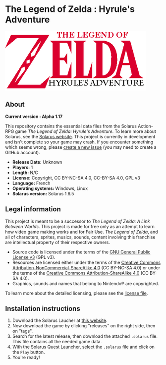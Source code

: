 # The Legend of Zelda : Hyrule's Adventure

![logo](logos/thumbnail.png)

## About

**Current version : Alpha 1.17**

This repository contains the essential data files from the Solarus Action-RPG game *The Legend of Zelda: Hyrule's Adventure*. To learn more about Solarus, see the [Solarus website](https://www.solarus-games.org).
This project is currently in development and isn't complete so your game may crash. If you encounter something which seems wrong, please [create a new issue](https://github.com/team-zhsa/zelda-hsa/issues/new) (you may need to create a GitHub account).

- **Release Date:** Unknown
- **Players:** 1
- **Length:** N/C
- **License:** Copyright, CC BY-NC-SA 4.0, CC-BY-SA 4.0, GPL v3
- **Language:** French
- **Operating systems:** Windows, Linux
- **Solarus version:** Solarus 1.6.5

## Legal information

This project is meant to be a successor to *The Legend of Zelda: A Link Between Worlds*.
This project is made for free only as an attempt to learn how video game making works and for Fair Use. *The Legend of Zelda*, and all of characters, sprites, musics, sounds, content involving this franchise are intellectual property of their respective owners.

- Source code is licensed under the terms of the [GNU General Public License v3](https://www.gnu.org/licenses/gpl-3.0.html) (GPL v3).
- Resources are licensed either under the terms of the [Creative Commons Attribution-NonCommercial-ShareAlike 4.0](https://creativecommons.org/licenses/by-nc-sa/4.0/) (CC BY-NC-SA 4.0) or under the terms of the [Creative Commons Attribution-ShareAlike 4.0](https://creativecommons.org/licenses/by-sa/4.0/) (CC BY-SA 4.0).
- Graphics, sounds and names that belong to Nintendo® are copyrighted.

To learn more about the detailed licensing, please see the [license file](/license.txt).

## Installation instructions

1. Download the Solarus Laucher at [this website](https://solarus-games.org/download/).
2. Now download the game by clicking "releases" on the right side, then on "tags".
3. Search for the latest release, then download the attached ```.solarus``` file. This file contains all the needed game data.
4. With the Solarus Quest Launcher, select the ```.solarus``` file and click on the ```Play``` button.
5. You're ready!
